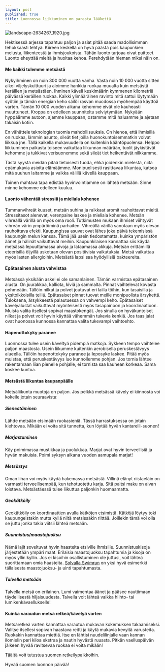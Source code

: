 ```yaml
---
layout: post
published: true
title: Luonnossa liikkuminen on parasta lääkettä
---
```

![landscape-2634267_1920.jpg]({{site.baseurl}}/media/landscape-2634267_1920.jpg)

Hektisessä arjessa tapahtuu paljon ja asiat pitää saada madollisimman tehokkaasti tehtyä. Kiireen keskellä on hyvä päästä pois
kaupunkien melusta, liikenteestä ja ihmisjoukoista. Tähän luonto tarjoaa oivat puitteet. Luonto eheyttää mieltä ja huoltaa 
kehoa. Perehdytään hieman miksi näin on. 


#### Me kaikki tulemme metsästä

Nykyihminen on noin 300 000 vuotta vanha. Vasta noin 10 000 vuotta sitten alkoi viljelyskulttuuri ja aloimme hankkia ruokaa 
muualta kuin metsästä keräillen ja metsästäen. Ihminen käveli keskimäärin kymmenen kilometriä päivässä keräillen ruokaa. 
Kaikki ylimääräinen ravinto mitä sattui löytymään syötiin ja tämän energian keho säilöi rasvan muodossa myöhempää käyttöä varten. 
Tämän 10 000 vuoden aikana kehomme eivät ole kauheasti muuttuneet. Kroppa on edelleen suunniteltu selviytymään. 
Nykyään hyppäämme autoon, ajamme kauppaan, ostamme mitä haluamme ja ajetaan takaisin kotiin. 

En vähättele teknologian tuomia mahdollisuuksia. On hienoa, että ihmisillä on ruokaa, lämmin asunto, sileät tiet joilla
huonokuntoisemmatkin voivat liikkua jne. Tällä kaikella mukavuudella on kuitenkin kääntöpuolensa. Helppo liikkuminen paikasta 
toiseen vaikuttaa liikunnan määrään, tuolit jäykistävät kehomme ja tukkivat verisuonemme sekä sileät tiet 
heikentävät nilkkamme. 

Tästä syystä meidän pitää tietoisesti tuoda, ehkä joidenkin mielestä, niitä epämukavia asioita elämäämme.
Monipuolisesti rasittavaa liikuntaa, katsoa mitä suuhun laitamme ja vaikka välillä kävellä kauppaan. 

Toinen mahtava tapa edistää hyvinvointiamme on lähteä metsään. Sinne minne kehomme edelleen kuuluu. 


#### Luonto vähentää stressiä ja mieliala kohenee

Tummanvihreät kuuset, metsän suhina ja raikkaat aromit rauhoittavat mieltä. Stressitasot alenevat, 
verenpaine laskee ja mieliala kohenee. Metsän vihreällä värillä on myös oma rooli. Tutkimusten mukaan ihmiset viihtyvät 
vihreän värin ympäröiminä parhaiten. Vihreällä värillä sanotaan myös olevan rauhoittava efekti. Kaupungissa asuvat ovat 
lähes joka päivä tekemisissä kaupungin melun kanssa. Tämä jää usein tiedostamatta, kuinka ympäristön äänet ja hälinät 
vaikuttavat meihin. Kaupunkilaisen kannattaa siis käydä metsässä lepuuttamassa aivoja ja lataamassa akkuja. Metsän erittämillä 
eteerisillä öljyillä uskotaan olevan positiivisia vaikutuksia. Metsä vaikuttaa myös lasten allergioihin. Metsästä lapsi saa 
hyödyllisiä bakteereita.

	

#### Epätasainen alusta vahvistaa

Metsässä yksikään askel ei ole samanlainen. Tämän varmistaa epätasainen alusta. On juurakkoa, kalliota, kiviä ja sammalta.
Pinnat vaihtelevat kovasta pehmeään. Tällöin nilkat ja polvet joutuvat eri lailla töihin, kun tasaisilla ja yksitoikkoisilla 
teillä. Epätasaiset pinnat tuovat meille monipuolista ärsykettä. Tuloksena, ärsykkeestä palautuessa on vahvempi keho. 
Epätasaiset kävelyalustat vaikuttavat myönteisesti myös tasapainoon ja koordinaatioon. Muista valita itsellesi sopivat
maastokengät. Jos sinulla on hyväkuntoiset nilkat ja polvet voit hyvin käyttää vähemmän tukevia kenkiä. Jos taas jalat ovat 
huonossa kunnossa kannattaa valita tukevampi vaihtoehto.


#### Hapenottokyky paranee

Luonnossa tulee usein käveltyä pidempiä matkoja. Sykkeen tempo vaihtelee paljon maastosta. Usein liikumme kuitenkin 
aerobisella peruskestävyys alueella. Tällöin hapenottokyky paranee ja leposyke laskee. Pitää myös muistaa, että peruskestävyys
luo kunnollemme pohjan. Jos tornia lähtee rakentamaan liian pienelle pohjalle, ei tornista saa kauhean korkeaa. Sama koskee 
kuntoa. 


#### Metsästä liikuntaa kaupanpäälle

Metsäliikunta muotoja on paljon. Jos pelkkä metsässä kävely ei kiinnosta voi kokeile jotain seuraavista:

##### Sienestäminen
Lähde metsään etsimään ruokasieniä. Tässä harrastuksessa on jotain kiehtovaa. Mikään ei voita sitä tunnetta, kun löytää hyvän
kantarelli-suonen!

##### Marjastaminen
Käy poimimassa mustikkaa ja puolukkaa. Marjat ovat hyvin terveellisiä ja hyvän makuisia. Poimi syksyn aikana vuoden aamupala
marjat!

##### Metsästys
Oman lihan voi myös käydä hakemassa metsästä. Villinä elänyt riistaeläin on varmasti terveellisempää, kun tehotuotettu karja.
Sitä paitsi maku on aivan loistava. Metsästäessä tulee liikuttua paljonkin huomaamatta. 

##### Geokätköily
Geokätköily on koordinaattien avulla kätköjen etsimistä. Kätköjä löytyy toki kaupungeistakin mutta kyllä niitä metsissäkin
riittää. Joillekin tämä voi olla se juttu jonka takia viitsii lähteä metsään.

##### Suunnistus/maastojuoksu
Nämä lajit soveltuvat hyvin haasteita etsiville ihmisille. Suunnistuskisoja järjestetään ympäri maat. Erilaisia maastojuoksu 
tapahtumia ja kisoja on myös yllin kyllin. Jos ei kisoihin osallistuminen ole juttusi, voit lähteä suorittamaan omia haasteita.
[Solvalla Swimrun](https://solvallaswimrun.com/) on yksi hyvä esimerkki tällaisesta maastojuoksu- ja uinti tapahtumasta.

##### Talvella metsään
Talvella metsä on erilainen. Lumi vaimentaa äänet ja pääsee nauttimaan täydellisestä hiljaisuudesta. Talvella voit lähteä 
vaikka hiihto- tai lumikenkävaellukselle!

   

#### Kuinka varaudun metsä retkeä/kävelyä varten

Metsäretkeä varten kannattaa varautua mukavan kokemuksen takaamiseksi. Valitse itsellesi sopivan haastava reitti ja käytä 
mukavia kevyitä varusteita. Ruokakin kannattaa miettiä. Itse en lähtisi nuudelilinjalle vaan kannan ilomielin pari kiloa 
ekstraa ja nautin hyvästä ruuasta. Pitkän vaelluspäivän jälkeen hyvää ravitsevaa ruokaa ei voita mikään! 

[Täältä](http://www.luontoon.fi/retkikohteet) voit tutustua suomen retkeilypaikkoihin.  

Hyvää suomen luonnon päivää!

